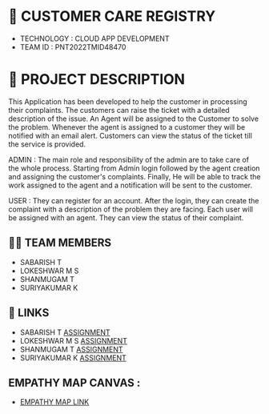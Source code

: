# 🛃 CUSTOMER CARE REGISTRY

- TECHNOLOGY : CLOUD APP DEVELOPMENT
- TEAM ID     : PNT2022TMID48470

# 📒 PROJECT DESCRIPTION

This Application has been developed to help the customer in processing their complaints.  The customers can raise the ticket with a detailed description of the issue.  An Agent will be assigned to the Customer to solve the problem.  Whenever the agent is assigned to a customer they will be notified with an email alert.  Customers can view the status of the ticket till the service is provided.

 ADMIN :
 The main role and responsibility of the admin are to take care of the whole process.  Starting from Admin login followed by the agent creation and assigning the customer's complaints.  Finally, He will be able to track the work assigned to the agent and a notification will be sent to the customer.

 USER :
 They can register for an account.  After the login, they can create the complaint with a description of the problem they are facing.  Each user will be assigned with an agent.  They can view the status of their complaint.


## 🧑🏻‍ TEAM MEMBERS

- SABARISH T   
- LOKESHWAR M S
- SHANMUGAM T
- SURIYAKUMAR K


## 🔗 LINKS
- SABARISH T          [ASSIGNMENT](https://github.com/IBM-EPBL/IBM-Project-15708-1659603319/tree/main/Assignments/Team%20Lead) 
- LOKESHWAR M S     [ASSIGNMENT](https://github.com/IBM-EPBL/IBM-Project-15708-1659603319/tree/main/Assignments/Team%20Member%201)
- SHANMUGAM T       [ASSIGNMENT](https://github.com/IBM-EPBL/IBM-Project-15708-1659603319/tree/main/Assignments/Team%20Member%202)
- SURIYAKUMAR K     [ASSIGNMENT](https://github.com/IBM-EPBL/IBM-Project-15708-1659603319/tree/main/Assignments/Team%20Member%203)



## EMPATHY MAP CANVAS :

   - [EMPATHY MAP LINK](https://github.com/IBM-EPBL/IBM-Project-15708-1659603319/blob/main/Project%20Design%20%26%20Planning/Ideation%20Phase/Empathy%20Map%20Canvas.pdf)
